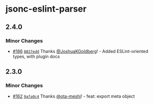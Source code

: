 # jsonc-eslint-parser

## 2.4.0

### Minor Changes

- [#186](https://github.com/ota-meshi/jsonc-eslint-parser/pull/186) [`8027edd`](https://github.com/ota-meshi/jsonc-eslint-parser/commit/8027eddbb8a54f965dc480792fb31382bad131f2) Thanks [@JoshuaKGoldberg](https://github.com/JoshuaKGoldberg)! - Added ESLint-oriented types, with plugin docs

## 2.3.0

### Minor Changes

- [#162](https://github.com/ota-meshi/jsonc-eslint-parser/pull/162) [`9afa0c4`](https://github.com/ota-meshi/jsonc-eslint-parser/commit/9afa0c452de7192970145aa3588b85530e23cae9) Thanks [@ota-meshi](https://github.com/ota-meshi)! - feat: export meta object

